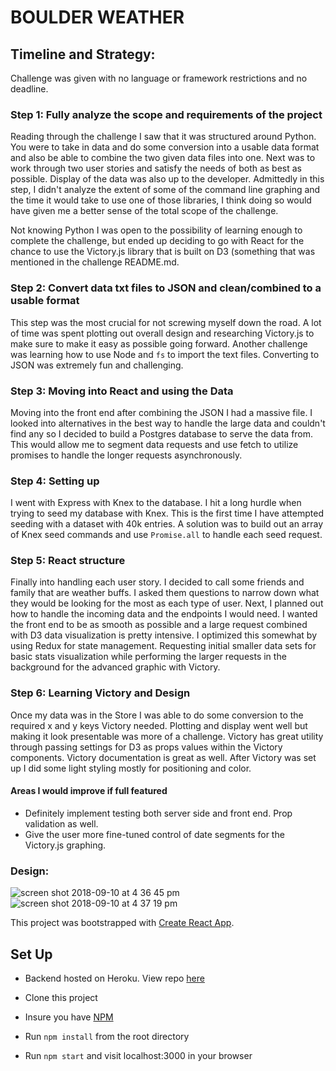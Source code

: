 # BOULDER WEATHER

## Timeline and Strategy:
Challenge was given with no language or framework restrictions and no deadline. 

### Step 1: Fully analyze the scope and requirements of the project
Reading through the challenge I saw that it was structured around Python. You were to take in data and do some conversion into a usable data format and also be able to combine the two given data files into one. Next was to work through two user stories and satisfy the needs of both as best as possible. Display of the data was also up to the developer. Admittedly in this step, I didn't analyze the extent of some of the command line graphing and the time it would take to use one of those libraries, I think doing so would have given me a better sense of the total scope of the challenge.

Not knowing Python I was open to the possibility of learning enough to complete the challenge, but ended up deciding to go with React for the chance to use the Victory.js library that is built on D3 (something that was mentioned in the challenge README.md.

### Step 2: Convert data txt files to JSON and clean/combined to a usable format
This step was the most crucial for not screwing myself down the road. A lot of time was spent plotting out overall design and researching Victory.js to make sure to make it easy as possible going forward. Another challenge was learning how to use Node and `fs` to import the text files. Converting to JSON was extremely fun and challenging.

### Step 3: Moving into React and using the Data
Moving into the front end after combining the JSON I had a massive file. I looked into alternatives in the best way to handle the large data and couldn't find any so I decided to build a Postgres database to serve the data from. This would allow me to segment data requests and use fetch to utilize promises to handle the longer requests asynchronously. 

### Step 4: Setting up  
I went with Express with Knex to the database. I hit a long hurdle when trying to seed my database with Knex. This is the first time I have attempted seeding with a dataset with 40k entries. A solution was to build out an array of Knex seed commands and use `Promise.all` to handle each seed request.

### Step 5: React structure
Finally into handling each user story. I decided to call some friends and family that are weather buffs. I asked them questions to narrow down what they would be looking for the most as each type of user. Next, I planned out how to handle the incoming data and the endpoints I would need. I wanted the front end to be as smooth as possible and a large request combined with D3 data visualization is pretty intensive. I optimized this somewhat by using Redux for state management. Requesting initial smaller data sets for basic stats visualization while performing the larger requests in the background for the advanced graphic with Victory.

### Step 6: Learning Victory and Design
Once my data was in the Store I was able to do some conversion to the required x and y keys Victory needed. Plotting and display went well but making it look presentable was more of a challenge. Victory has great utility through passing settings for D3 as props values within the Victory components. Victory documentation is great as well. After Victory was set up I did some light styling mostly for positioning and color.

#### Areas I would improve if full featured
- Definitely implement testing both server side and front end. Prop validation as well.
- Give the user more fine-tuned control of date segments for the Victory.js graphing.

### Design:

![screen shot 2018-09-10 at 4 36 45 pm](https://user-images.githubusercontent.com/34175382/45328166-f12e0380-b517-11e8-9ba8-1ec5b3274d09.png)
![screen shot 2018-09-10 at 4 37 19 pm](https://user-images.githubusercontent.com/34175382/45328164-effcd680-b517-11e8-8bd2-d65aa0f8d735.png)

This project was bootstrapped with [Create React App](https://github.com/facebookincubator/create-react-app).

## Set Up

* Backend hosted on Heroku. View repo [here](https://github.com/tonyr729/boulder-backend)

* Clone this project

* Insure you have [NPM](https://www.npmjs.com/)

* Run `npm install` from the root directory

* Run `npm start` and visit localhost:3000 in your browser
